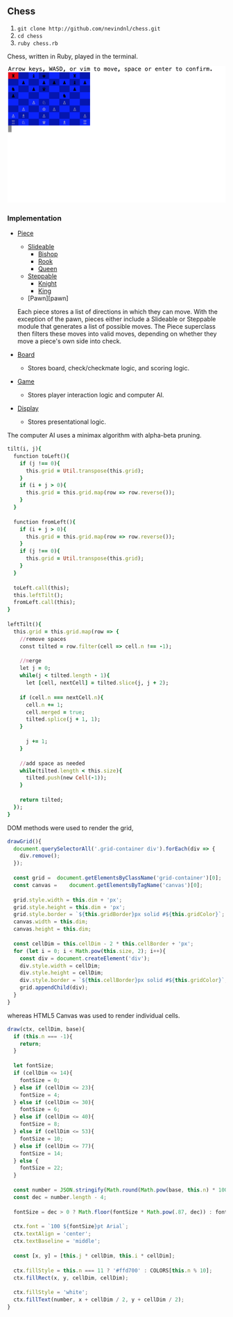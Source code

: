 ## Chess

1. `git clone http://github.com/nevindnl/chess.git`
2. `cd chess`
3. `ruby chess.rb`

Chess, written in Ruby, played in the terminal.

![image of game](./screenshots/game.png)

### Implementation
* [Piece][piece]
	* [Slideable][slideable]
		* [Bishop][bishop]
		* [Rook][rook]
		* [Queen][Queen]
	* [Steppable][steppable]
		* [Knight][knight]
		* [King][king]
	* [Pawn][pawn]

	Each piece stores a list of directions in which they can move. With the exception of the pawn, pieces either include a Slideable or Steppable module that generates a list of possible moves. The Piece superclass then filters these moves into valid moves, depending on whether they move a piece's own side into check.

* [Board][board]
  * Stores board, check/checkmate logic, and scoring logic.
* [Game][game]
  * Stores player interaction logic and computer AI.
* [Display][display]
  * Stores presentational logic.

  [piece]: ./lib/piece.rb
  [slideable]: ./lib/slideable.rb
  [steppable]: ./lib/steppable.rb
  [bishop]: ./lib/bishop.rb
  [rook]: ./lib/rook.rb
  [queen]: ./lib/queen.rb
  [knight]: ./lib/knight.rb
  [king]: ./lib/king.rb
  [board]: ./lib/board.rb
  [game]: ./lib/game.rb
  [display]: ./lib/display.rb

The computer AI uses a minimax algorithm with alpha-beta pruning.

```Ruby
tilt(i, j){
  function toLeft(){
    if (j !== 0){
      this.grid = Util.transpose(this.grid);
    }
    if (i + j > 0){
      this.grid = this.grid.map(row => row.reverse());
    }
  }

  function fromLeft(){
    if (i + j > 0){
      this.grid = this.grid.map(row => row.reverse());
    }
    if (j !== 0){
      this.grid = Util.transpose(this.grid);
    }
  }

  toLeft.call(this);
  this.leftTilt();
  fromLeft.call(this);
}

leftTilt(){
  this.grid = this.grid.map(row => {
    //remove spaces
    const tilted = row.filter(cell => cell.n !== -1);

    //merge
    let j = 0;
    while(j < tilted.length - 1){
      let [cell, nextCell] = tilted.slice(j, j + 2);

    if (cell.n === nextCell.n){
      cell.n += 1;
      cell.merged = true;
      tilted.splice(j + 1, 1);
    }

      j += 1;
    }

    //add space as needed
    while(tilted.length < this.size){
      tilted.push(new Cell(-1));
    }

    return tilted;
  });
}
```

DOM methods were used to render the grid,

```Javascript
drawGrid(){
  document.querySelectorAll('.grid-container div').forEach(div => {
    div.remove();
  });

  const grid = 	document.getElementsByClassName('grid-container')[0];
  const canvas = 	document.getElementsByTagName('canvas')[0];

  grid.style.width = this.dim + 'px';
  grid.style.height = this.dim + 'px';
  grid.style.border = `${this.gridBorder}px solid #${this.gridColor}`;
  canvas.width = this.dim;
  canvas.height = this.dim;

  const cellDim = this.cellDim - 2 * this.cellBorder + 'px';
  for (let i = 0; i < Math.pow(this.size, 2); i++){
    const div = document.createElement('div');
    div.style.width = cellDim;
    div.style.height = cellDim;
    div.style.border = `${this.cellBorder}px solid #${this.gridColor}`;
    grid.appendChild(div);
  }
}
```

whereas HTML5 Canvas was used to render individual cells.

```Javascript
draw(ctx, cellDim, base){
  if (this.n === -1){
    return;
  }

  let fontSize;
  if (cellDim <= 14){
    fontSize = 0;
  } else if (cellDim <= 23){
    fontSize = 4;
  } else if (cellDim <= 30){
    fontSize = 6;
  } else if (cellDim <= 40){
    fontSize = 8;
  } else if (cellDim <= 53){
    fontSize = 10;
  } else if (cellDim <= 77){
    fontSize = 14;
  } else {
    fontSize = 22;
  }

  const number = JSON.stringify(Math.round(Math.pow(base, this.n) * 100)/100);
  const dec = number.length - 4;

  fontSize = dec > 0 ? Math.floor(fontSize * Math.pow(.87, dec)) : fontSize;

  ctx.font = `100 ${fontSize}pt Arial`;
  ctx.textAlign = 'center';
  ctx.textBaseline = 'middle';

  const [x, y] = [this.j * cellDim, this.i * cellDim];

  ctx.fillStyle = this.n === 11 ? '#ffd700' : COLORS[this.n % 10];
  ctx.fillRect(x, y, cellDim, cellDim);

  ctx.fillStyle = 'white';
  ctx.fillText(number, x + cellDim / 2, y + cellDim / 2);
}
```
